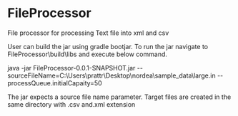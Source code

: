 # FileProcessor
File processor for processing Text file into xml and csv

User can build the jar using gradle bootjar.
To run the jar navigate to  FileProcessor\build\libs
and execute below command.


java -jar FileProcessor-0.0.1-SNAPSHOT.jar --sourceFileName=C:\\Users\\prattr\\Desktop\\nordea\\sample_data\\large.in --processQueue.initialCapaity=50


The jar expects a source file name parameter. Target files are created in the same directory with .csv and.xml extension
